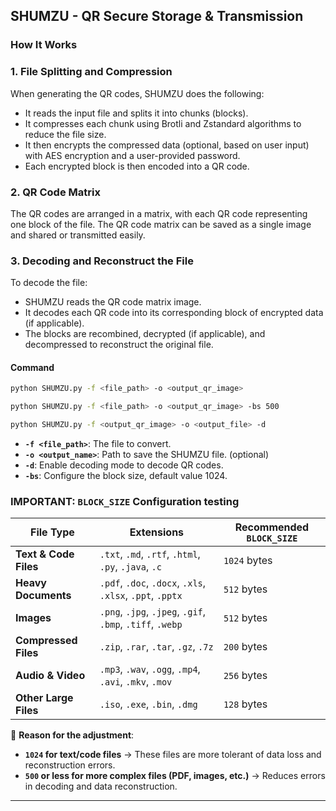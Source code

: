 ## **SHUMZU - QR Secure Storage & Transmission**

### **How It Works**

### **1. File Splitting and Compression**
When generating the QR codes, SHUMZU does the following:
- It reads the input file and splits it into chunks (blocks).
- It compresses each chunk using Brotli and Zstandard algorithms to reduce the file size.
- It then encrypts the compressed data (optional, based on user input) with AES encryption and a user-provided password.
- Each encrypted block is then encoded into a QR code.

### **2. QR Code Matrix**
The QR codes are arranged in a matrix, with each QR code representing one block of the file. The QR code matrix can be saved as a single image and shared or transmitted easily.

### **3. Decoding and Reconstruct the File**
To decode the file:
- SHUMZU reads the QR code matrix image.
- It decodes each QR code into its corresponding block of encrypted data (if applicable).
- The blocks are recombined, decrypted (if applicable), and decompressed to reconstruct the original file.

#### **Command**
```bash
python SHUMZU.py -f <file_path> -o <output_qr_image> 
```
```bash
python SHUMZU.py -f <file_path> -o <output_qr_image> -bs 500
```
```bash
python SHUMZU.py -f <output_qr_image> -o <output_file> -d
```


- **`-f <file_path>`**: The file to convert.
- **`-o <output_name>`**: Path to save the SHUMZU file. (optional)
- **`-d`**: Enable decoding mode to decode QR codes.
- **`-bs`**: Configure the block size, default value 1024.

 ### **IMPORTANT: `BLOCK_SIZE` Configuration**  testing

| **File Type**            | **Extensions**                                        | **Recommended `BLOCK_SIZE`** |
|-------------------------|-----------------------------------------------------|-----------------------------|
| **Text & Code Files**    | `.txt`, `.md`, `.rtf`, `.html`, `.py`, `.java`, `.c` | `1024` bytes |
| **Heavy Documents**      | `.pdf`, `.doc`, `.docx`, `.xls`, `.xlsx`, `.ppt`, `.pptx` | `512` bytes |
| **Images**              | `.png`, `.jpg`, `.jpeg`, `.gif`, `.bmp`, `.tiff`, `.webp` | `512` bytes |
| **Compressed Files**    | `.zip`, `.rar`, `.tar`, `.gz`, `.7z` | `200` bytes |
| **Audio & Video**       | `.mp3`, `.wav`, `.ogg`, `.mp4`, `.avi`, `.mkv`, `.mov` | `256` bytes |
| **Other Large Files**    | `.iso`, `.exe`, `.bin`, `.dmg` | `128` bytes |

🔹 **Reason for the adjustment**:  
- **`1024` for text/code files** → These files are more tolerant of data loss and reconstruction errors.  
- **`500` or less for more complex files (PDF, images, etc.)** → Reduces errors in decoding and data reconstruction.

---
